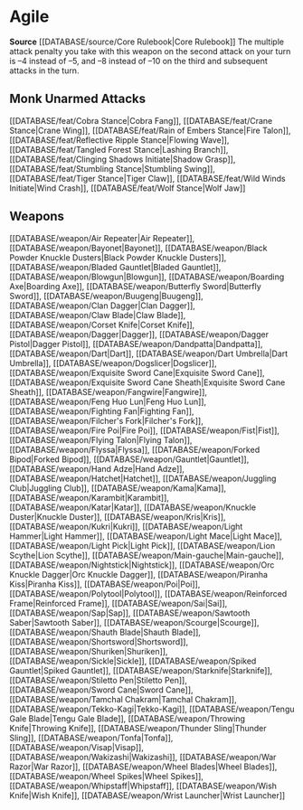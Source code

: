 ﻿---
id: '170'
name: Agile
rarity: Common
source: '[[DATABASE/source/Core Rulebook|Core Rulebook]]'
trait:
- Agile
type: Trait

---
# Agile

**Source** [[DATABASE/source/Core Rulebook|Core Rulebook]] 
The multiple attack penalty you take with this weapon on the second attack on your turn is –4 instead of –5, and –8 instead of –10 on the third and subsequent attacks in the turn.

## Monk Unarmed Attacks

[[DATABASE/feat/Cobra Stance|Cobra Fang]], [[DATABASE/feat/Crane Stance|Crane Wing]], [[DATABASE/feat/Rain of Embers Stance|Fire Talon]], [[DATABASE/feat/Reflective Ripple Stance|Flowing Wave]], [[DATABASE/feat/Tangled Forest Stance|Lashing Branch]], [[DATABASE/feat/Clinging Shadows Initiate|Shadow Grasp]], [[DATABASE/feat/Stumbling Stance|Stumbling Swing]], [[DATABASE/feat/Tiger Stance|Tiger Claw]], [[DATABASE/feat/Wild Winds Initiate|Wind Crash]], [[DATABASE/feat/Wolf Stance|Wolf Jaw]]

## Weapons

[[DATABASE/weapon/Air Repeater|Air Repeater]], [[DATABASE/weapon/Bayonet|Bayonet]], [[DATABASE/weapon/Black Powder Knuckle Dusters|Black Powder Knuckle Dusters]], [[DATABASE/weapon/Bladed Gauntlet|Bladed Gauntlet]], [[DATABASE/weapon/Blowgun|Blowgun]], [[DATABASE/weapon/Boarding Axe|Boarding Axe]], [[DATABASE/weapon/Butterfly Sword|Butterfly Sword]], [[DATABASE/weapon/Buugeng|Buugeng]], [[DATABASE/weapon/Clan Dagger|Clan Dagger]], [[DATABASE/weapon/Claw Blade|Claw Blade]], [[DATABASE/weapon/Corset Knife|Corset Knife]], [[DATABASE/weapon/Dagger|Dagger]], [[DATABASE/weapon/Dagger Pistol|Dagger Pistol]], [[DATABASE/weapon/Dandpatta|Dandpatta]], [[DATABASE/weapon/Dart|Dart]], [[DATABASE/weapon/Dart Umbrella|Dart Umbrella]], [[DATABASE/weapon/Dogslicer|Dogslicer]], [[DATABASE/weapon/Exquisite Sword Cane|Exquisite Sword Cane]], [[DATABASE/weapon/Exquisite Sword Cane Sheath|Exquisite Sword Cane Sheath]], [[DATABASE/weapon/Fangwire|Fangwire]], [[DATABASE/weapon/Feng Huo Lun|Feng Huo Lun]], [[DATABASE/weapon/Fighting Fan|Fighting Fan]], [[DATABASE/weapon/Filcher's Fork|Filcher's Fork]], [[DATABASE/weapon/Fire Poi|Fire Poi]], [[DATABASE/weapon/Fist|Fist]], [[DATABASE/weapon/Flying Talon|Flying Talon]], [[DATABASE/weapon/Flyssa|Flyssa]], [[DATABASE/weapon/Forked Bipod|Forked Bipod]], [[DATABASE/weapon/Gauntlet|Gauntlet]], [[DATABASE/weapon/Hand Adze|Hand Adze]], [[DATABASE/weapon/Hatchet|Hatchet]], [[DATABASE/weapon/Juggling Club|Juggling Club]], [[DATABASE/weapon/Kama|Kama]], [[DATABASE/weapon/Karambit|Karambit]], [[DATABASE/weapon/Katar|Katar]], [[DATABASE/weapon/Knuckle Duster|Knuckle Duster]], [[DATABASE/weapon/Kris|Kris]], [[DATABASE/weapon/Kukri|Kukri]], [[DATABASE/weapon/Light Hammer|Light Hammer]], [[DATABASE/weapon/Light Mace|Light Mace]], [[DATABASE/weapon/Light Pick|Light Pick]], [[DATABASE/weapon/Lion Scythe|Lion Scythe]], [[DATABASE/weapon/Main-gauche|Main-gauche]], [[DATABASE/weapon/Nightstick|Nightstick]], [[DATABASE/weapon/Orc Knuckle Dagger|Orc Knuckle Dagger]], [[DATABASE/weapon/Piranha Kiss|Piranha Kiss]], [[DATABASE/weapon/Poi|Poi]], [[DATABASE/weapon/Polytool|Polytool]], [[DATABASE/weapon/Reinforced Frame|Reinforced Frame]], [[DATABASE/weapon/Sai|Sai]], [[DATABASE/weapon/Sap|Sap]], [[DATABASE/weapon/Sawtooth Saber|Sawtooth Saber]], [[DATABASE/weapon/Scourge|Scourge]], [[DATABASE/weapon/Shauth Blade|Shauth Blade]], [[DATABASE/weapon/Shortsword|Shortsword]], [[DATABASE/weapon/Shuriken|Shuriken]], [[DATABASE/weapon/Sickle|Sickle]], [[DATABASE/weapon/Spiked Gauntlet|Spiked Gauntlet]], [[DATABASE/weapon/Starknife|Starknife]], [[DATABASE/weapon/Stiletto Pen|Stiletto Pen]], [[DATABASE/weapon/Sword Cane|Sword Cane]], [[DATABASE/weapon/Tamchal Chakram|Tamchal Chakram]], [[DATABASE/weapon/Tekko-Kagi|Tekko-Kagi]], [[DATABASE/weapon/Tengu Gale Blade|Tengu Gale Blade]], [[DATABASE/weapon/Throwing Knife|Throwing Knife]], [[DATABASE/weapon/Thunder Sling|Thunder Sling]], [[DATABASE/weapon/Tonfa|Tonfa]], [[DATABASE/weapon/Visap|Visap]], [[DATABASE/weapon/Wakizashi|Wakizashi]], [[DATABASE/weapon/War Razor|War Razor]], [[DATABASE/weapon/Wheel Blades|Wheel Blades]], [[DATABASE/weapon/Wheel Spikes|Wheel Spikes]], [[DATABASE/weapon/Whipstaff|Whipstaff]], [[DATABASE/weapon/Wish Knife|Wish Knife]], [[DATABASE/weapon/Wrist Launcher|Wrist Launcher]]
